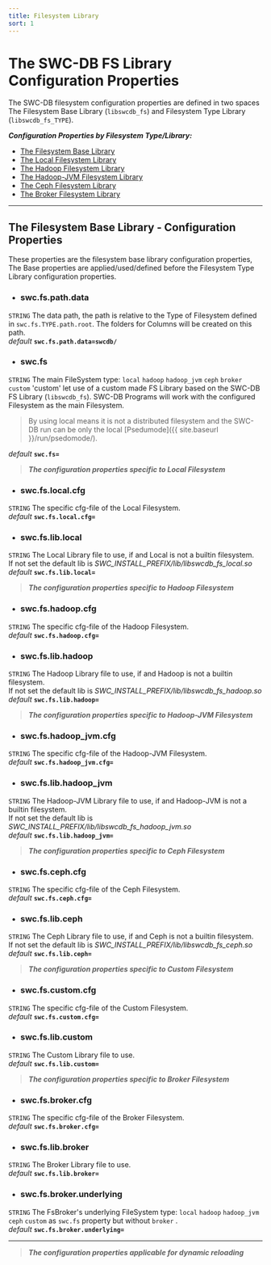 ```yaml
---
title: Filesystem Library 
sort: 1
---
```





# The SWC-DB FS Library Configuration Properties
  The SWC-DB filesystem configuration properties are defined in two spaces The Filesystem Base Library (```libswcdb_fs```) and Filesystem Type Library (```libswcdb_fs_TYPE```).
  
  **_Configuration Properties by Filesystem Type/Library:_**
  * [The Filesystem Base Library](#the-filesystem-base-library---configuration-properties)
  * [The Local Filesystem Library](local.html)
  * [The Hadoop Filesystem Library](hadoop.html)
  * [The Hadoop-JVM Filesystem Library](hadoop_jvm.html)
  * [The Ceph Filesystem Library](ceph.html)
  * [The Broker Filesystem Library](broker.html)


***



## The Filesystem Base Library - Configuration Properties
These properties are the filesystem base library configuration properties, The Base properties are applied/used/defined before the Filesystem Type Library configuration properties.


* ### swc.fs.path.data
```STRING```
The data path, the path is relative to the Type of Filesystem defined in ```swc.fs.TYPE.path.root```. The folders for Columns will be created on this path. \
_default_ **```swc.fs.path.data=swcdb/```**

* ### swc.fs
```STRING```
The main FileSystem type: ```local``` ```hadoop``` ```hadoop_jvm``` ```ceph``` ```broker``` ```custom``` 'custom' let use of a custom made FS Library based on the SWC-DB FS Library (```libswcdb_fs```). SWC-DB Programs will work with the configured Filesystem as the main Filesystem.
> By using local means it is not a distributed filesystem and the SWC-DB run can be only the local [Psedumode]({{ site.baseurl }}/run/psedomode/).
  
  _default_ **```swc.fs=```**




> **_The configuration properties specific to Local Filesystem_**

* ### swc.fs.local.cfg
```STRING```
The specific cfg-file of the Local Filesystem. \
 _default_ **```swc.fs.local.cfg=```**

* ### swc.fs.lib.local
```STRING```
The Local Library file to use, if and Local is not a builtin filesystem. \
If not set the default lib is _SWC_INSTALL_PREFIX/lib/libswcdb_fs_local.so_ \
_default_ **```swc.fs.lib.local=```**



> **_The configuration properties specific to Hadoop Filesystem_**

* ### swc.fs.hadoop.cfg
```STRING```
The specific cfg-file of the Hadoop Filesystem. \
_default_ **```swc.fs.hadoop.cfg=```**

* ### swc.fs.lib.hadoop
```STRING```
The Hadoop Library file to use, if and Hadoop is not a builtin filesystem. \
If not set the default lib is _SWC_INSTALL_PREFIX/lib/libswcdb_fs_hadoop.so_ \
_default_ **```swc.fs.lib.hadoop=```**



> **_The configuration properties specific to Hadoop-JVM Filesystem_**

* ### swc.fs.hadoop_jvm.cfg
```STRING```
The specific cfg-file of the Hadoop-JVM Filesystem. \
_default_ **```swc.fs.hadoop_jvm.cfg=```**

* ### swc.fs.lib.hadoop_jvm
```STRING```
The Hadoop-JVM Library file to use, if and Hadoop-JVM is not a builtin filesystem. \
If not set the default lib is _SWC_INSTALL_PREFIX/lib/libswcdb_fs_hadoop_jvm.so_ \
_default_ **```swc.fs.lib.hadoop_jvm=```**



> **_The configuration properties specific to Ceph Filesystem_**

* ### swc.fs.ceph.cfg
```STRING```
The specific cfg-file of the Ceph Filesystem. \
_default_ **```swc.fs.ceph.cfg=```**

* ### swc.fs.lib.ceph
```STRING```
The Ceph Library file to use, if and Ceph is not a builtin filesystem. \
If not set the default lib is _SWC_INSTALL_PREFIX/lib/libswcdb_fs_ceph.so_ \
_default_ **```swc.fs.lib.ceph=```**



> **_The configuration properties specific to Custom Filesystem_**

* ### swc.fs.custom.cfg
```STRING```
The specific cfg-file of the Custom Filesystem. \
_default_ **```swc.fs.custom.cfg=```**

* ### swc.fs.lib.custom
```STRING```
The Custom Library file to use. \
_default_ **```swc.fs.lib.custom=```** 



> **_The configuration properties specific to Broker Filesystem_**

* ### swc.fs.broker.cfg
```STRING```
The specific cfg-file of the Broker Filesystem. \
_default_ **```swc.fs.broker.cfg=```**

* ### swc.fs.lib.broker
```STRING```
The Broker Library file to use. \
_default_ **```swc.fs.lib.broker=```** 

* ### swc.fs.broker.underlying
```STRING```
The FsBroker's underlying FileSystem type: ```local``` ```hadoop``` ```hadoop_jvm``` ```ceph``` ```custom``` as ```swc.fs``` property but without ```broker``` .\
_default_ **```swc.fs.broker.underlying=```**



***

> **_The configuration properties applicable for dynamic reloading_**





